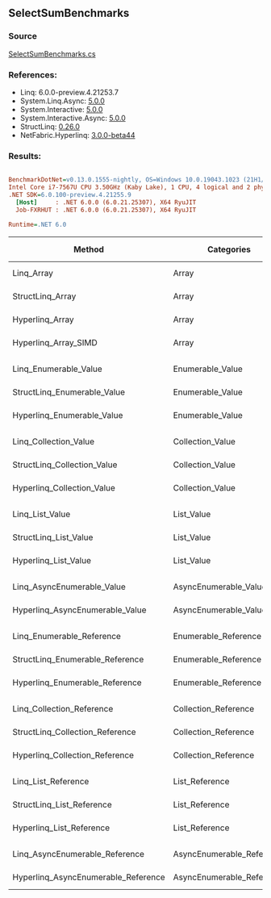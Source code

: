 ﻿## SelectSumBenchmarks

### Source
[SelectSumBenchmarks.cs](../NetFabric.Hyperlinq.Benchmarks/Benchmarks/SelectSumBenchmarks.cs)

### References:
- Linq: 6.0.0-preview.4.21253.7
- System.Linq.Async: [5.0.0](https://www.nuget.org/packages/System.Linq.Async/5.0.0)
- System.Interactive: [5.0.0](https://www.nuget.org/packages/System.Interactive/5.0.0)
- System.Interactive.Async: [5.0.0](https://www.nuget.org/packages/System.Interactive.Async/5.0.0)
- StructLinq: [0.26.0](https://www.nuget.org/packages/StructLinq/0.26.0)
- NetFabric.Hyperlinq: [3.0.0-beta44](https://www.nuget.org/packages/NetFabric.Hyperlinq/3.0.0-beta44)

### Results:
``` ini

BenchmarkDotNet=v0.13.0.1555-nightly, OS=Windows 10.0.19043.1023 (21H1/May2021Update)
Intel Core i7-7567U CPU 3.50GHz (Kaby Lake), 1 CPU, 4 logical and 2 physical cores
.NET SDK=6.0.100-preview.4.21255.9
  [Host]     : .NET 6.0.0 (6.0.21.25307), X64 RyuJIT
  Job-FXRHUT : .NET 6.0.0 (6.0.21.25307), X64 RyuJIT

Runtime=.NET 6.0  

```
|                              Method |                Categories | Count |        Mean |     Error |    StdDev | Ratio |  Gen 0 | Gen 1 | Gen 2 | Allocated |
|------------------------------------ |-------------------------- |------ |------------:|----------:|----------:|------:|-------:|------:|------:|----------:|
|                          Linq_Array |                     Array |   100 |   657.60 ns |  4.578 ns |  4.282 ns |  1.00 | 0.0229 |     - |     - |      48 B |
|                    StructLinq_Array |                     Array |   100 |   224.13 ns |  0.642 ns |  0.569 ns |  0.34 |      - |     - |     - |         - |
|                     Hyperlinq_Array |                     Array |   100 |   198.21 ns |  0.524 ns |  0.464 ns |  0.30 |      - |     - |     - |         - |
|                Hyperlinq_Array_SIMD |                     Array |   100 |    64.92 ns |  0.260 ns |  0.243 ns |  0.10 |      - |     - |     - |         - |
|                                     |                           |       |             |           |           |       |        |       |       |           |
|               Linq_Enumerable_Value |          Enumerable_Value |   100 | 1,170.10 ns |  3.796 ns |  2.964 ns |  1.00 | 0.0420 |     - |     - |      88 B |
|         StructLinq_Enumerable_Value |          Enumerable_Value |   100 |   789.21 ns |  4.604 ns |  4.307 ns |  0.67 | 0.0153 |     - |     - |      32 B |
|          Hyperlinq_Enumerable_Value |          Enumerable_Value |   100 |   203.36 ns |  0.654 ns |  0.580 ns |  0.17 |      - |     - |     - |         - |
|                                     |                           |       |             |           |           |       |        |       |       |           |
|               Linq_Collection_Value |          Collection_Value |   100 | 1,159.29 ns |  4.584 ns |  4.288 ns |  1.00 | 0.0420 |     - |     - |      88 B |
|         StructLinq_Collection_Value |          Collection_Value |   100 |   784.62 ns |  5.638 ns |  4.998 ns |  0.68 | 0.0153 |     - |     - |      32 B |
|          Hyperlinq_Collection_Value |          Collection_Value |   100 |   232.75 ns |  0.688 ns |  0.610 ns |  0.20 |      - |     - |     - |         - |
|                                     |                           |       |             |           |           |       |        |       |       |           |
|                     Linq_List_Value |                List_Value |   100 | 1,171.90 ns |  7.967 ns |  7.452 ns |  1.00 | 0.0420 |     - |     - |      88 B |
|               StructLinq_List_Value |                List_Value |   100 |   367.04 ns |  3.394 ns |  3.009 ns |  0.31 |      - |     - |     - |         - |
|                Hyperlinq_List_Value |                List_Value |   100 |   770.35 ns |  4.159 ns |  3.890 ns |  0.66 | 0.0153 |     - |     - |      32 B |
|                                     |                           |       |             |           |           |       |        |       |       |           |
|          Linq_AsyncEnumerable_Value |     AsyncEnumerable_Value |   100 | 6,928.20 ns | 14.613 ns | 12.202 ns |  1.00 | 0.0458 |     - |     - |      96 B |
|     Hyperlinq_AsyncEnumerable_Value |     AsyncEnumerable_Value |   100 | 1,994.54 ns |  2.713 ns |  2.537 ns |  0.29 |      - |     - |     - |         - |
|                                     |                           |       |             |           |           |       |        |       |       |           |
|           Linq_Enumerable_Reference |      Enumerable_Reference |   100 | 1,180.52 ns |  6.566 ns |  5.821 ns |  1.00 | 0.0420 |     - |     - |      88 B |
|     StructLinq_Enumerable_Reference |      Enumerable_Reference |   100 |   787.10 ns |  4.083 ns |  3.819 ns |  0.67 | 0.0153 |     - |     - |      32 B |
|      Hyperlinq_Enumerable_Reference |      Enumerable_Reference |   100 |   758.40 ns |  3.926 ns |  3.480 ns |  0.64 | 0.0153 |     - |     - |      32 B |
|                                     |                           |       |             |           |           |       |        |       |       |           |
|           Linq_Collection_Reference |      Collection_Reference |   100 | 1,254.95 ns |  8.594 ns |  7.619 ns |  1.00 | 0.0420 |     - |     - |      88 B |
|     StructLinq_Collection_Reference |      Collection_Reference |   100 |   755.09 ns |  1.902 ns |  1.779 ns |  0.60 | 0.0153 |     - |     - |      32 B |
|      Hyperlinq_Collection_Reference |      Collection_Reference |   100 |   763.83 ns |  3.592 ns |  3.184 ns |  0.61 | 0.0153 |     - |     - |      32 B |
|                                     |                           |       |             |           |           |       |        |       |       |           |
|                 Linq_List_Reference |            List_Reference |   100 | 1,248.97 ns |  4.253 ns |  3.770 ns |  1.00 | 0.0420 |     - |     - |      88 B |
|           StructLinq_List_Reference |            List_Reference |   100 |   757.15 ns |  3.574 ns |  3.343 ns |  0.61 | 0.0153 |     - |     - |      32 B |
|            Hyperlinq_List_Reference |            List_Reference |   100 |   813.48 ns |  1.671 ns |  1.563 ns |  0.65 | 0.0153 |     - |     - |      32 B |
|                                     |                           |       |             |           |           |       |        |       |       |           |
|      Linq_AsyncEnumerable_Reference | AsyncEnumerable_Reference |   100 | 7,076.05 ns | 16.861 ns | 14.947 ns |  1.00 | 0.0458 |     - |     - |      96 B |
| Hyperlinq_AsyncEnumerable_Reference | AsyncEnumerable_Reference |   100 | 2,834.07 ns |  6.980 ns |  6.529 ns |  0.40 | 0.0153 |     - |     - |      32 B |
